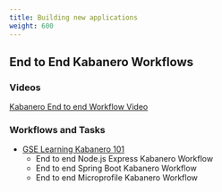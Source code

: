 ```yaml
---
title: Building new applications
weight: 600
---
```


## End to End Kabanero Workflows

### Videos
[Kabanero End to end Workflow Video](https://www.youtube.com/watch?v=cKIkhhONBKM)

### Workflows and Tasks

- [GSE Learning Kabanero 101](https://ibm-cloud-architecture.github.io/Learning-Kabanero-101)
  - End to end Node.js Express Kabanero Workflow
  - End to end Spring Boot Kabanero Workflow
  - End to end Microprofile Kabanero Workflow
